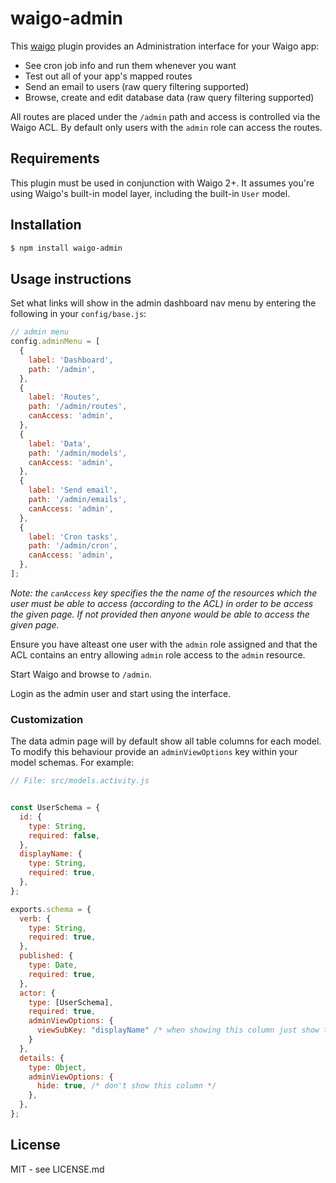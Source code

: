 # waigo-admin

This [waigo](http://waigojs.com) plugin provides an Administration interface 
for your Waigo app:

* See cron job info and run them whenever you want
* Test out all of your app's mapped routes
* Send an email to users (raw query filtering supported)
* Browse, create and edit database data (raw query filtering supported)

All routes are placed under the `/admin` path and access is controlled via the 
Waigo ACL. By default only users with the `admin` role can access the 
routes. 

## Requirements

This plugin must be used in conjunction with Waigo 2+. It assumes you're using 
Waigo's built-in model layer, including the built-in `User` model. 

## Installation

```bash
$ npm install waigo-admin
```

## Usage instructions

Set what links will show in the admin dashboard nav menu by entering the following in your `config/base.js`:

```js
// admin menu
config.adminMenu = [
  {
    label: 'Dashboard',
    path: '/admin',
  },
  {
    label: 'Routes',
    path: '/admin/routes',
    canAccess: 'admin',
  },
  {
    label: 'Data',
    path: '/admin/models',
    canAccess: 'admin',
  },
  {
    label: 'Send email',
    path: '/admin/emails',
    canAccess: 'admin',
  },
  {
    label: 'Cron tasks',
    path: '/admin/cron',
    canAccess: 'admin',
  },
];
```

_Note: the `canAccess` key specifies the the name of the resources which the 
user must be able to access (according to the ACL) in order to be access the 
given page. If not provided then anyone would be able to access the given page._

Ensure you have alteast one user with the `admin` role assigned and that the 
ACL contains an entry allowing `admin` role access to the `admin` resource.

Start Waigo and browse to `/admin`.

Login as the admin user and start using the interface.

### Customization

The data admin page will by default show all table columns for each model. To 
modify this behaviour provide an `adminViewOptions` key within your model 
schemas. For example:

```js
// File: src/models.activity.js


const UserSchema = {
  id: {    
    type: String,
    required: false,
  },
  displayName: {
    type: String,
    required: true,
  },
};

exports.schema = {
  verb: { 
    type: String, 
    required: true,
  },
  published: {
    type: Date,
    required: true,
  },
  actor: {
    type: [UserSchema],
    required: true,
    adminViewOptions: {
      viewSubKey: "displayName" /* when showing this column just show the value of the UserSchema.displayName key */
    }
  },
  details: {
    type: Object,
    adminViewOptions: {
      hide: true, /* don't show this column */
    },
  },
};
```


## License

MIT - see LICENSE.md
